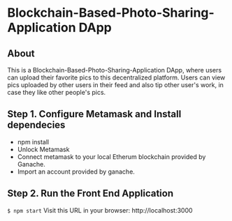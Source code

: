 # Blockchain-Based-Photo-Sharing-Application DApp

## About
This is a Blockchain-Based-Photo-Sharing-Application DApp, where users can upload their favorite pics to this decentralized platform. Users can view pics
uploaded by other users in their feed and also tip other user's work, in case they like other people's pics.

## Step 1. Configure Metamask and Install dependecies
- npm install
- Unlock Metamask
- Connect metamask to your local Etherum blockchain provided by Ganache.
- Import an account provided by ganache.

## Step 2. Run the Front End Application
`$ npm start`
Visit this URL in your browser: http://localhost:3000
